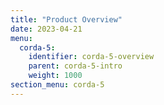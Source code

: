 ```yaml
---
title: "Product Overview"
date: 2023-04-21
menu:
  corda-5:
    identifier: corda-5-overview
    parent: corda-5-intro
    weight: 1000
section_menu: corda-5
---
```

